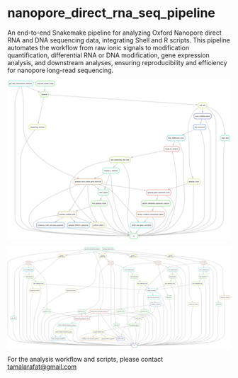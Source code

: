 # nanopore_direct_rna_seq_pipeline
An end-to-end Snakemake pipeline for analyzing Oxford Nanopore direct RNA and DNA sequencing data, integrating Shell and R scripts. This pipeline automates the workflow from raw ionic signals to modification quantification, differential RNA or DNA modification, gene expression analysis, and downstream analyses, ensuring reproducibility and efficiency for nanopore long-read sequencing.

![Pipeline Overview](docs/pipeline_snapshot.png)

![Analysis Workflow Overview](docs/workflow_overview.png)

For the analysis workflow and scripts, please contact tamalarafat@gmail.com